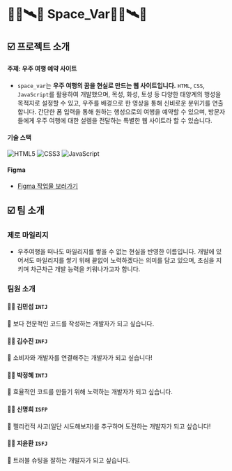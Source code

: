 # 🧑‍🚀🛰️🚀 Space_Var🧑‍🚀🛰️🚀

## ☑️ 프로젝트 소개

#### 주제: 우주 여행 예약 사이트

- `space_var`는 **우주 여행의 꿈을 현실로 만드는 웹 사이트입니다.** `HTML`, `CSS`, `JavaScript`를 활용하여 개발했으며, 목성, 화성, 토성 등 다양한 태양계의 행성을 목적지로 설정할 수 있고, 우주를 배경으로 한 영상을 통해 신비로운 분위기를 연출합니다. 간단한 폼 입력을 통해 원하는 행성으로의 여행을 예약할 수 있으며, 방문자들에게 우주 여행에 대한 설렘을 전달하는 특별한 웹 사이트라 할 수 있습니다.

#### 기술 스택

![HTML5](https://img.shields.io/badge/HTML5-E34F26?style=for-the-badge&logo=html5&logoColor=white) ![CSS3](https://img.shields.io/badge/CSS3-1572B6?style=for-the-badge&logo=css3&logoColor=white) ![JavaScript](https://img.shields.io/badge/JavaScript-F7DF1E?style=for-the-badge&logo=javascript&logoColor=black)

#### Figma

- [Figma 작업물 보러가기 ](https://www.figma.com/design/odjqqMzSFQ0WwYxJPaLFTz/%ED%8C%80%ED%94%84%EB%A1%9C%EC%A0%9D%ED%8A%B8-%EA%B0%80%EB%8B%A5%EB%A7%8C-%EB%9F%AC%ED%94%84%ED%95%98%EA%B2%8C?node-id=0-1&node-type=canvas&t=sILVeWTtZRq9499O-0)

## ☑️ 팀 소개

### 제로 마일리지

- 우주여행을 떠나도 마일리지를 쌓을 수 없는 현실을 반영한 이름입니다. 개발에 있어서도 마일리지를 쌓기 위해 끝없이 노력하겠다는 의미를 담고 있으며, 초심을 지키며 차근차근 개발 능력을 키워나가고자 합니다.

### 팀원 소개

#### 👨‍🚀 김민섭 `INTJ`

💭 보다 전문적인 코드를 작성하는 개발자가 되고 싶습니다.

#### 👩‍🚀 김수진 `INFJ`

💭 소비자와 개발자를 연결해주는 개발자가 되고 싶습니다!

#### 👩‍🚀 박정혜 `INTJ`

💭 효율적인 코드를 만들기 위해 노력하는 개발자가 되고 싶습니다.

#### 👩‍🚀 신명희 `ISFP`

💭 펠리컨적 사고(일단 시도해보자)를 추구하며 도전하는 개발자가 되고 싶습니다!

#### 👨‍🚀 지윤환 `ISFJ`

💭 트러블 슈팅을 잘하는 개발자가 되고 싶습니다.

